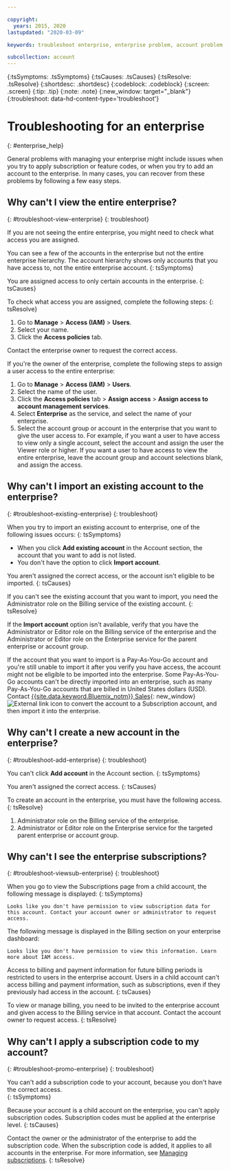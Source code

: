 ```yaml
---

copyright:
  years: 2015, 2020
lastupdated: "2020-03-09"

keywords: troubleshoot enterprise, enterprise problem, account problem, enterprise support, enterprise help, error message

subcollection: account
---
```


{:tsSymptoms: .tsSymptoms}
{:tsCauses: .tsCauses}
{:tsResolve: .tsResolve}
{:shortdesc: .shortdesc}
{:codeblock: .codeblock}
{:screen: .screen}
{:tip: .tip}
{:note: .note}
{:new_window: target="_blank"}
{:troubleshoot: data-hd-content-type='troubleshoot'}

# Troubleshooting for an enterprise
{: #enterprise_help}

General problems with managing your enterprise might include issues when you try to apply subscription or feature codes, or when you try to add an account to the enterprise. In many cases, you can recover from these problems by following a few easy steps.

## Why can't I view the entire enterprise?
{: #troubleshoot-view-enterprise}
{: troubleshoot}

If you are not seeing the entire enterprise, you might need to check what access you are assigned.

You can see a few of the accounts in the enterprise but not the entire enterprise hierarchy. The account hierarchy shows only accounts that you have access to, not the entire enterprise account.
{: tsSymptoms}

You are assigned access to only certain accounts in the enterprise.
{: tsCauses}

To check what access you are assigned, complete the following steps:
{: tsResolve}

1. Go to **Manage** &gt; **Access (IAM)** > **Users**.
2. Select your name.
2. Click the **Access policies** tab.

Contact the enterprise owner to request the correct access.

If you're the owner of the enterprise, complete the following steps to assign a user access to the entire enterprise:
1. Go to **Manage** > **Access (IAM)** > **Users**.
2. Select the name of the user.
2. Click the **Access policies** tab > **Assign access** > **Assign access to account management services**.
3. Select **Enterprise** as the service, and select the name of your enterprise.
4. Select the account group or account in the enterprise that you want to give the user access to. For example, if you want a user to have access to view only a single account, select the account and assign the user the Viewer role or higher. If you want a user to have access to view the entire enterprise, leave the account group and account selections blank, and assign the access.

## Why can't I import an existing account to the enterprise?
{: #troubleshoot-existing-enterprise}
{: troubleshoot}

When you try to import an existing account to enterprise, one of the following issues occurs:
{: tsSymptoms}
* When you click **Add existing account** in the Account section, the account that you want to add is not listed.
* You don't have the option to click **Import account**.

You aren't assigned the correct access, or the account isn't eligible to be imported.
{: tsCauses}

If you can't see the existing account that you want to import, you need the Administrator role on the Billing service of the existing account.
{: tsResolve}

If the **Import account** option isn't available, verify that you have the Administrator or Editor role on the Billing service of the enterprise and the Administrator or Editor role on the Enterprise service for the parent enterprise or account group.

If the account that you want to import is a Pay-As-You-Go account and you're still unable to import it after you verify you have access, the account might not be eligible to be imported into the enterprise. Some Pay-As-You-Go accounts can't be directly imported into an enterprise, such as many Pay-As-You-Go accounts that are billed in United States dollars (USD). Contact [{{site.data.keyword.Bluemix_notm}} Sales](https://cloud.ibm.com/catalog?contactmodule){: new_window} ![External link icon](../icons/launch-glyph.svg) to convert the account to a Subscription account, and then import it into the enterprise.

## Why can't I create a new account in the enterprise?
{: #troubleshoot-add-enterprise}
{: troubleshoot}

You can't click **Add account** in the Account section.
{: tsSymptoms}

You aren't assigned the correct access.
{: tsCauses}

To create an account in the enterprise, you must have the following access.
{: tsResolve}
1. Administrator role on the Billing service of the enterprise.
2. Administrator or Editor role on the Enterprise service for the targeted parent enterprise or account group.

## Why can't I see the enterprise subscriptions?
{: #troubleshoot-viewsub-enterprise}
{: troubleshoot}

When you go to view the Subscriptions page from a child account, the following message is displayed:
{: tsSymptoms}

`Looks like you don't have permission to view subscription data for this account. Contact your account owner or administrator to request access.`

The following message is displayed in the Billing section on your enterprise dashboard:

`Looks like you don't have permission to view this information. Learn more about IAM access.`

Access to billing and payment information for future billing periods is restricted to users in the enterprise account. Users in a child account can't access billing and payment information, such as subscriptions, even if they previously had access in the account.
{: tsCauses}

To view or manage billing, you need to be invited to the enterprise account and given access to the Billing service in that account. Contact the account owner to request access.
{: tsResolve}

## Why can't I apply a subscription code to my account?  
{: #troubleshoot-promo-enterprise}
{: troubleshoot}

You can't add a subscription code to your account, because you don't have the correct access.  
{: tsSymptoms}

Because your account is a child account on the enterprise, you can't apply subscription codes. Subscription codes must be applied at the enterprise level.
{: tsCauses}

Contact the owner or the administrator of the enterprise to add the subscription code. When the subscription code is added, it applies to all accounts in the enterprise. For more information, see [Managing subscriptions](/docs/billing-usage?topic=billing-usage-subscriptions).
{: tsResolve}
